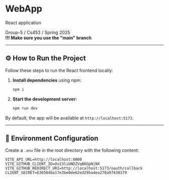 # WebApp

React application

Group-5 / Cs453 / Spring 2025  
**!!! Make sure you use the "main" branch**

---

## ⚙️ How to Run the Project

Follow these steps to run the React frontend locally:

1. **Install dependencies** using npm:

    ```bash
    npm i
    ```

2. **Start the development server:**

    ```bash
    npm run dev
    ```

By default, the app will be available at `http://localhost:5173`.

---

## 🔐 Environment Configuration

Create a `.env` file in the root directory with the following content:

```env
VITE_API_URL=http://localhost:8000
VITE_GITHUB_CLIENT_ID=Ov23libNDZVqB6GpNjNX
VITE_GITHUB_REDIRECT_URI=http://localhost:5173/oauth/callback
CLIENT_SECRET=636584ba17e3be0de62ed295a4ea270a97430379
